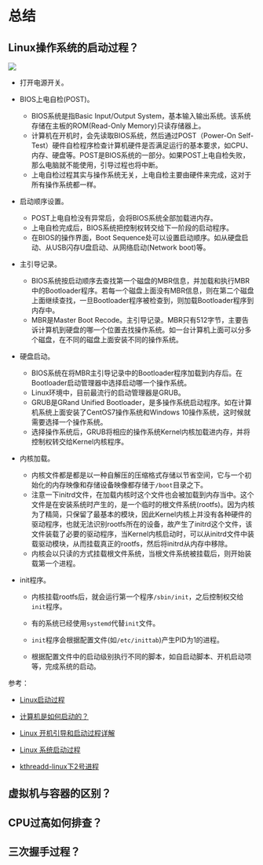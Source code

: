 # 总结

## Linux操作系统的启动过程？
![](/img/startup.png)
- 打开电源开关。

- BIOS上电自检(POST)。

  - BIOS系统是指Basic Input/Output System，基本输入输出系统。该系统存储在主板的ROM(Read-Only Memory)只读存储器上。
  - 计算机在开机时，会先读取BIOS系统，然后通过POST（Power-On Self-Test）硬件自检程序检查计算机硬件是否满足运行的基本要求，如CPU、内存、硬盘等。POST是BIOS系统的一部分。如果POST上电自检失败，那么电脑就不能使用，引导过程也将中断。
  - 上电自检过程其实与操作系统无关，上电自检主要由硬件来完成，这对于所有操作系统都一样。

- 启动顺序设置。
  - POST上电自检没有异常后，会将BIOS系统全部加载进内存。
  - 上电自检完成后，BIOS系统把控制权转交给下一阶段的启动程序。
  - 在BIOS的操作界面，Boot Sequence处可以设置启动顺序。如从硬盘启动、从USB闪存U盘启动、从网络启动(Network boot)等。

- 主引导记录。

  - BIOS系统按启动顺序去查找第一个磁盘的MBR信息，并加载和执行MBR中的Bootloader程序。若每一个磁盘上面没有MBR信息，则在第二个磁盘上面继续查找，一旦Bootloader程序被检查到，则加载Bootloader程序到内存中。
  - MBR是Master Boot Recode。主引导记录。MBR只有512字节，主要告诉计算机到硬盘的哪一个位置去找操作系统。如一台计算机上面可以分多个磁盘，在不同的磁盘上面安装不同的操作系统。

- 硬盘启动。

  - BIOS系统在将MBR主引导记录中的Bootloader程序加载到内存后。在Bootloader启动管理器中选择启动哪一个操作系统。
  - Linux环境中，目前最流行的启动管理器是GRUB。
  - GRUB是GRand Unified Bootloader，是多操作系统启动程序。如在计算机系统上面安装了CentOS7操作系统和Windows 10操作系统，这时候就需要选择一个操作系统。
  - 选择操作系统后，GRUB将相应的操作系统Kernel内核加载进内存，并将控制权转交给Kernel内核程序。

- 内核加载。

  - 内核文件都是都是以一种自解压的压缩格式存储以节省空间，它与一个初始化的内存映像和存储设备映像都存储于`/boot`目录之下。
  - 注意一下initrd文件，在加载内核时这个文件也会被加载到内存当中。这个文件是在安装系统时产生的，是一个临时的根文件系统(rootfs)。因为内核为了精简，只保留了最基本的模块，因此Kernel内核上并没有各种硬件的驱动程序，也就无法识别rootfs所在的设备，故产生了initrd这个文件，该文件装载了必要的驱动程序，当Kernel内核启动时，可以从initrd文件中装载驱动模块，从而挂载真正的rootfs，然后将initrd从内存中移除。
  - 内核会以只读的方式挂载根文件系统，当根文件系统被挂载后，则开始装载第一个进程。
  
- init程序。

  - 内核挂载rootfs后，就会运行第一个程序`/sbin/init`，之后控制权交给`init`程序。

  - 有的系统已经使用`systemd`代替`init`文件。

  - `init`程序会根据配置文件(如`/etc/inittab`)产生PID为1的进程。

  - 根据配置文件中的启动级别执行不同的脚本，如自启动脚本、开机启动项等，完成系统的启动。

    

参考：
- [Linux启动过程](https://www.cnblogs.com/codecc/p/boot.html)
  
- [计算机是如何启动的？](http://www.ruanyifeng.com/blog/2013/02/booting.html)
  
- [Linux 开机引导和启动过程详解](https://linux.cn/article-8807-1.html)
  
- [Linux 系统启动过程](https://www.runoob.com/linux/linux-system-boot.html)
  
- [kthreadd-linux下2号进程](https://www.cnblogs.com/embedded-linux/p/6618717.html)
  

  

  



## 虚拟机与容器的区别？

## CPU过高如何排查？

## 三次握手过程？
